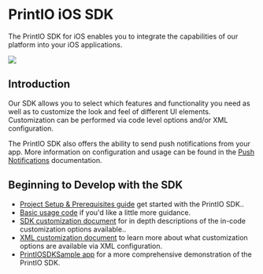 PrintIO iOS SDK
===============

The PrintIO SDK for iOS enables you to integrate the capabilities of our platform into your iOS applications.

![](https://dl.dropboxusercontent.com/u/19321066/printIO/printio_sdk_screens.png)

## Introduction

Our SDK allows you to select which features and functionality you need as well as to customize the look and feel of different UI elements. Customization can be performed via code level options and/or XML configuration.

The PrintIO SDK also offers the ability to send push notifications from your app. More information on configuration and usage can be found in the [Push Notifications](https://github.com/printdotio/printio-ios-sdk/blob/master/docs/PUSH_NOTIFICATIONS.md) documentation.

## Beginning to Develop with the SDK

- [Project Setup & Prerequisites guide](https://github.com/printdotio/printio-ios-sdk/blob/master/docs/project_setup.md) get started with the PrintIO SDK..
- [Basic usage code](https://github.com/printdotio/printio-ios-sdk/blob/master/docs/quick_start_sample_code.md) if you'd like a little more guidance.
- [SDK customization document](https://github.com/printdotio/printio-ios-sdk/blob/master/docs/code_customization.md) for in depth descriptions of the in-code customization options available..
- [XML customization document](https://github.com/printdotio/printio-ios-sdk/blob/master/docs/xml_customization.md) to learn more about what customization options are available via XML configuration.
- [PrintIOSDKSample app](https://github.com/printdotio/printio-ios-example) for a more comprehensive demonstration of the PrintIO SDK.

